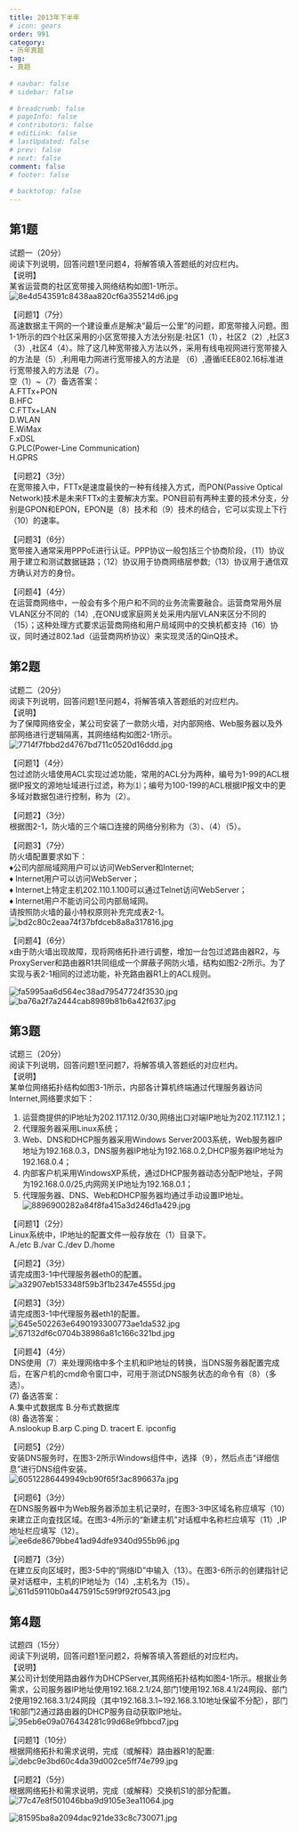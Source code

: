 ```yaml
---  
title: 2013年下半年  
# icon: gears  
order: 991  
category:  
- 历年真题  
tag:  
- 真题  
  
# navbar: false  
# sidebar: false  
  
# breadcrumb: false  
# pageInfo: false  
# contributors: false  
# editLink: false  
# lastUpdated: false  
# prev: false  
# next: false  
comment: false  
# footer: false  
  
# backtotop: false  
---  
```

## 第1题 ##

试题一（20分）  
阅读下列说明，回答问题1至问题4，将解答填入答题纸的对应栏内。  
【说明】  
某省运营商的社区宽带接入网络结构如图1-1所示。  
![8e4d543591c8438aa820cf6a355214d6.jpg][]  
  
【问题1】（7分）  
高速数据主干网的一个建设重点是解决“最后一公里”的问题，即宽带接入问题。图1-1所示的四个社区采用的小区宽带接入方法分别是:社区1（1），社区2（2）,社区3（3）,社区4（4）。除了这几种宽带接入方法以外，采用有线电视网进行宽带接入的方法是（5）,利用电力网进行宽带接入的方法是 （6）,遵循IEEE802.16标准进行宽带接入的方法是（7）。  
空（1）~（7）备选答案：  
A.FTTx+PON  
B.HFC  
C.FTTx+LAN  
D.WLAN  
E.WiMax  
F.xDSL  
G.PLC(Power-Line Communication)  
H.GPRS  
  
【问题2】（3分）  
在宽带接入中，FTTx是速度最快的一种有线接入方式，而PON(Passive Optical Network)技术是未来FTTx的主要解决方案。PON目前有两种主要的技术分支，分别是GPON和EPON，EPON是（8）技术和（9）技术的结合，它可以实现上下行（10）的速率。  
  
【问题3】（6分）  
宽带接入通常采用PPPoE进行认证。PPP协议一般包括三个协商阶段，（11）协议用于建立和测试数据链路；（12）协议用于协商网络层参数;（13）协议用于通信双方确认对方的身份。  
  
【问题4】（4分）  
在运营商网络中，一般会有多个用户和不同的业务流需要融合。运营商常用外层VLAN区分不同的（14）,在ONU或家庭网关处采用内层VLAN来区分不同的（15）；这种处理方式要求运营商网络和用户局域网中的交换机都支持（16）协议，同时通过802.1ad（运营商网桥协议）来实现灵活的QinQ技术。  


## 第2题 ##

试题二（20分）  
阅读下列说明，回答问题1至问题4，将解答填入答题纸的对应栏内。  
【说明】  
为了保障网络安全，某公司安装了一款防火墙，对内部网络、Web服务器以及外部网络进行逻辑隔离，其网络结构如图2-1所示。  
![7714f7fbbd2d4767bd711c0520d16ddd.jpg][]  
  
【问题1】（4分）  
包过滤防火墙使用ACL实现过滤功能，常用的ACL分为两种，编号为1-99的ACL根据IP报文的源地址域进行过滤，称为⑴；编号为100-199的ACL根据IP报文中的更多域对数据包进行控制，称为（2）。  
  
【问题2】（3分）  
根据图2-1，防火墙的三个端口连接的网络分别称为（3）、（4）（5）。  
  
【问题3】（7分）  
防火墙配置要求如下：  
♦公司内部局域网用户可以访问WebServer和Internet;  
♦ Internet用户可以访问WebServer；  
♦ Internet上特定主机202.110.1.100可以通过Telnet访问WebServer；  
♦ Internet用户不能访问公司内部局域网。  
请按照防火墙的最小特权原则补充完成表2-1。  
![bd2c80c2eaa74f37bfdceb8a8a317816.jpg][]  
  
【问题4】（6分）  
x由于防火墙出现故障，现将网络拓扑进行调整，增加一台包过滤路由器R2，与ProxyServer和路由器R1共同组成一个屏蔽子网防火墙，结构如图2-2所示。为了实现与表2-1相同的过滤功能，补充路由器R1上的ACL规则。  
  
![fa5995aa6d564ec38ad79547724f3530.jpg][]  
![ba76a2f7a2444cab8989b81b6a42f637.jpg][]  


## 第3题 ##

试题三（20分）  
阅读下列说明，回答问题1至问题7，将解答填入答题纸的对应栏内。  
【说明】  
某单位网络拓扑结构如图3-1所示，内部各计算机终端通过代理服务器访问Internet,网络要求如下：  
1. 运营商提供的IP地址为202.117.112.0/30,网络出口对端IP地址为202.117.112.1；  
2. 代理服务器采用Linux系统；  
3. Web、DNS和DHCP服务器采用Windows Server2003系统，Web服务器IP地址为192.168.0.3，DNS服务器IP地址为192.168.0.2,DHCP服务器IP地址为192.168.0.4；  
4. 内部客户机采用WindowsXP系统，通过DHCP服务器动态分配IP地址，子网为192.168.0.0/25,内网网关IP地址为192.168.0.1；  
5. 代理服务器、DNS、Web和DHCP服务器均通过手动设置IP地址。  
![8896900282a84f8fa415a3d246d1a429.jpg][]  
  
【问题1】（2分）  
Linux系统中，IP地址的配置文件一般存放在（1）目录下。  
A./etc B./var C./dev D./home  
  
【问题2】（3分）  
请完成图3-1中代理服务器eth0的配置。  
![a32907eb153348f59b3f1b2347e4555d.jpg][]  
  
【问题3】（3分）  
请完成图3-1中代理服务器eth1的配置。  
![645e502263e6490193300773ae1da532.jpg][]  
![67132df6c0704b38986a81c166c321bd.jpg][]  
  
【问题4】（4分）  
DNS使用（7）来处理网络中多个主机和IP地址的转换，当DNS服务器配置完成后，在客户机的cmd命令窗口中，可用于测试DNS服务状态的命令有（8）（多选）。  
(7) 备选答案：  
A.集中式数据库 B.分布式数据库  
(8) 备选答案：  
A.nslookup B.arp C.ping D. tracert E. ipconfig  
  
【问题5】（2分）  
安装DNS服务时，在图3-2所示Windows组件中，选择（9），然后点击“详细信息”进行DNS组件安装。  
![60512286449949cb90f65f3ac896637a.jpg][]  
  
【问题6】（3分）  
在DNS服务器中为Web服务器添加主机记录时，在图3-3中区域名称应填写（10）来建立正向査找区域。在图3-4所示的“新建主机”对话框中名称栏应填写（11）,IP地址栏应填写（12）。  
![ee6de8679bbe41ad94dfe9340d955b96.jpg][]  
  
【问题7】（3分）  
在建立反向区域时，图3-5中的“网络ID”中输入（13）。在图3-6所示的创建指针记录对话框中，主机的IP地址为（14）,主机名为（15）。  
![611d59110b0a4475915c59f9f92f0543.jpg][]  


## 第4题 ##

试题四（15分）  
阅读下列说明，回答问题1至问题2，将解答填入答题纸的对应栏内。  
【说明】  
某公司计划使用路由器作为DHCPServer,其网络拓扑结构如图4-1所示。根据业务需求，公司服务器IP地址使用192.168.2.1/24,部门1使用192.168.4.1/24网段、部门2使用192.168.3.1/24网段（其中192.168.3.1~192.168.3.10地址保留不分配），部门1和部门2通过路由器的DHCP服务自动获取IP地址。  
![95eb6e09a076434281c99d68e9fbbcd7.jpg][]  
  
【问题1】（10分）  
根据网络拓扑和需求说明，完成（或解释）路由器R1的配置:  
![debc9e3bd60c4da39d002ce5ff74e799.jpg][]  
  
【问题2】（5分）  
根据网络拓扑和需求说明，完成（或解释）交换机S1的部分配置。  
![77c47e8f501046bba9d9105e3ea11064.jpg][]  


![81595ba8a2094dac921de33c8c730071.jpg][]  



[8e4d543591c8438aa820cf6a355214d6.jpg]: https://www.xkxxkx.cn/file/exam/software/网络工程师/案例/第1题/8e4d543591c8438aa820cf6a355214d6.jpg
[7714f7fbbd2d4767bd711c0520d16ddd.jpg]: https://www.xkxxkx.cn/file/exam/software/网络工程师/案例/第2题/7714f7fbbd2d4767bd711c0520d16ddd.jpg
[bd2c80c2eaa74f37bfdceb8a8a317816.jpg]: https://www.xkxxkx.cn/file/exam/software/网络工程师/案例/第2题/bd2c80c2eaa74f37bfdceb8a8a317816.jpg
[fa5995aa6d564ec38ad79547724f3530.jpg]: https://www.xkxxkx.cn/file/exam/software/网络工程师/案例/第2题/fa5995aa6d564ec38ad79547724f3530.jpg
[ba76a2f7a2444cab8989b81b6a42f637.jpg]: https://www.xkxxkx.cn/file/exam/software/网络工程师/案例/第2题/ba76a2f7a2444cab8989b81b6a42f637.jpg
[8896900282a84f8fa415a3d246d1a429.jpg]: https://www.xkxxkx.cn/file/exam/software/网络工程师/案例/第3题/8896900282a84f8fa415a3d246d1a429.jpg
[a32907eb153348f59b3f1b2347e4555d.jpg]: https://www.xkxxkx.cn/file/exam/software/网络工程师/案例/第3题/a32907eb153348f59b3f1b2347e4555d.jpg
[645e502263e6490193300773ae1da532.jpg]: https://www.xkxxkx.cn/file/exam/software/网络工程师/案例/第3题/645e502263e6490193300773ae1da532.jpg
[67132df6c0704b38986a81c166c321bd.jpg]: https://www.xkxxkx.cn/file/exam/software/网络工程师/案例/第3题/67132df6c0704b38986a81c166c321bd.jpg
[60512286449949cb90f65f3ac896637a.jpg]: https://www.xkxxkx.cn/file/exam/software/网络工程师/案例/第3题/60512286449949cb90f65f3ac896637a.jpg
[ee6de8679bbe41ad94dfe9340d955b96.jpg]: https://www.xkxxkx.cn/file/exam/software/网络工程师/案例/第3题/ee6de8679bbe41ad94dfe9340d955b96.jpg
[611d59110b0a4475915c59f9f92f0543.jpg]: https://www.xkxxkx.cn/file/exam/software/网络工程师/案例/第3题/611d59110b0a4475915c59f9f92f0543.jpg
[95eb6e09a076434281c99d68e9fbbcd7.jpg]: https://www.xkxxkx.cn/file/exam/software/网络工程师/案例/第4题/95eb6e09a076434281c99d68e9fbbcd7.jpg
[debc9e3bd60c4da39d002ce5ff74e799.jpg]: https://www.xkxxkx.cn/file/exam/software/网络工程师/案例/第4题/debc9e3bd60c4da39d002ce5ff74e799.jpg
[77c47e8f501046bba9d9105e3ea11064.jpg]: https://www.xkxxkx.cn/file/exam/software/网络工程师/案例/第4题/77c47e8f501046bba9d9105e3ea11064.jpg
[81595ba8a2094dac921de33c8c730071.jpg]: https://www.xkxxkx.cn/file/exam/software/网络工程师/案例/第4题/81595ba8a2094dac921de33c8c730071.jpg
